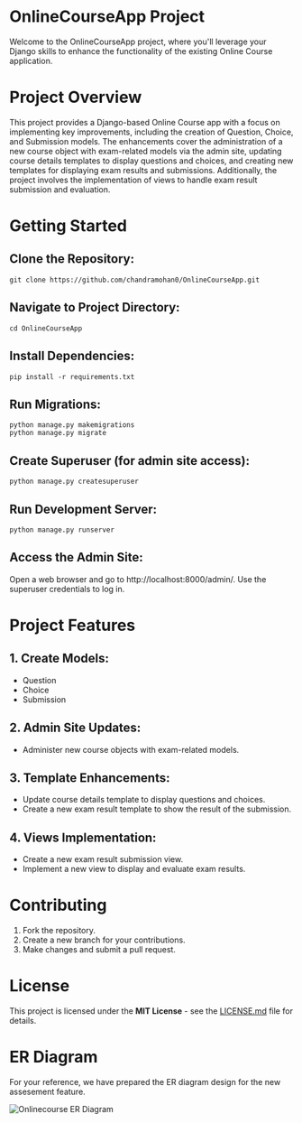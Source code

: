 # OnlineCourseApp Project
Welcome to the OnlineCourseApp project, where you'll leverage your Django skills to enhance the functionality of the existing Online Course application.

# Project Overview
This project provides a Django-based Online Course app with a focus on implementing key improvements, including the creation of Question, Choice, and Submission models. The enhancements cover the administration of a new course object with exam-related models via the admin site, updating course details templates to display questions and choices, and creating new templates for displaying exam results and submissions. Additionally, the project involves the implementation of views to handle exam result submission and evaluation.

# Getting Started
## Clone the Repository:
```
git clone https://github.com/chandramohan0/OnlineCourseApp.git
```
## Navigate to Project Directory:
```
cd OnlineCourseApp
```

## Install Dependencies:
```
pip install -r requirements.txt
```
## Run Migrations:
```
python manage.py makemigrations
python manage.py migrate
```

## Create Superuser (for admin site access):
```
python manage.py createsuperuser
```

## Run Development Server:
```
python manage.py runserver
```

## Access the Admin Site:
Open a web browser and go to http://localhost:8000/admin/. Use the superuser credentials to log in.

# Project Features

## 1. Create Models:

+ Question
+ Choice
+ Submission

## 2. Admin Site Updates:

+ Administer new course objects with exam-related models.

## 3. Template Enhancements:

+ Update course details template to display questions and choices.
+ Create a new exam result template to show the result of the submission.

## 4. Views Implementation:

+ Create a new exam result submission view.
+ Implement a new view to display and evaluate exam results.

# Contributing
1. Fork the repository.
2. Create a new branch for your contributions.
3. Make changes and submit a pull request.


# License
This project is licensed under the **MIT License** - see the [LICENSE.md](LICENSE.md) file for details.


# **ER Diagram**
For your reference, we have prepared the ER diagram design for the new assesement feature.

![Onlinecourse ER Diagram](https://github.com/ibm-developer-skills-network/final-cloud-app-with-database/blob/master/static/media/course_images/onlinecourse_app_er.png)
